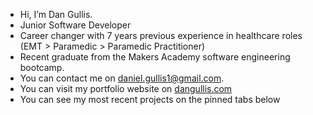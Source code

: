 - Hi, I’m Dan Gullis.
- Junior Software Developer
- Career changer with 7 years previous experience in healthcare roles (EMT > Paramedic > Paramedic Practitioner)
- Recent graduate from the Makers Academy software engineering bootcamp.
- You can contact me on daniel.gullis1@gmail.com.
- You can visit my portfolio website on [dangullis.com](https://www.dangullis.com)
- You can see my most recent projects on the pinned tabs below


<!---
dgullis/dgullis is a ✨ special ✨ repository because its `README.md` (this file) appears on your GitHub profile.
You can click the Preview link to take a look at your changes.
--->
